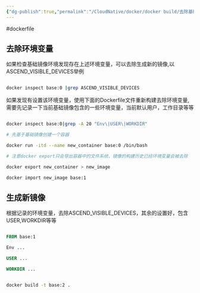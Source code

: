 ```yaml
---
{"dg-publish":true,"permalink":"/CloudNative/docker/docker build/去除基础镜像元数据的环境变量/","noteIcon":"3"}
---
```


#dockerfile
## 去除环境变量

如果检查基础镜像环境发现存在上述环境变量，可以去除生成新的镜像,以ASCEND_VISIBLE_DEVICES举例

  

```bash

docker inspect base:0 |grep ASCEND_VISIBLE_DEVICES

```

如果发现有设置该环境变量，使用下面的Dockerfile文件重新构建去除环境变量, 需要先记录一下当前基础镜像包含的一些环境变量，当前默认用户，工作目录等等


  

```bash

docker inspect base:0|grep -A 20 "Env\|USER\|WORKDIR"

# 先基于基础镜像创建一个容器

docker run -itd --name new_container base:0 /bin/bash

# 注意docker export只会导出容器中的文件系统，镜像的构建历史已经环境变量会被去除

docker export new_container > new_image

docker import new_image base:1

```

## 生成新镜像

根据记录的环境变量，去除ASCEND_VISIBLE_DEVICES，其余的设置好，包含USER,WORKDIR等等
  
```dockerfile

FROM base:1

Env ...

USER ...

WORKDIR ...

```

  

```bash

docker build -t base:2 .

```